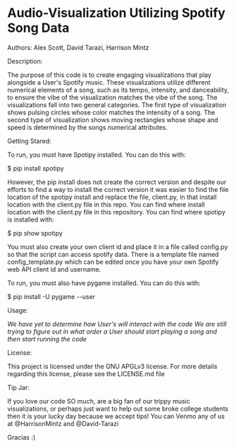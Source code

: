 # Audio-Visualization Utilizing Spotify Song Data
Authors: Alex Scott, David Tarazi, Harrison Mintz

Description:

The purpose of this code is to create engaging visualizations that play
alongside a User's Spotify music.  These visualizations utilize different
numerical elements of a song, such as its tempo, intensity, and danceability,
to ensure the vibe of the visualization matches the vibe of the song.  The
visualizations fall into two general categories.  The first type of 
visualization shows pulsing circles whose color matches the intensity
of a song.  The second type of visualization shows moving rectangles
whose shape and speed is determined by the songs numerical attributes.

Getting Stared:

To run, you must have Spotipy installed. You can do this with:

$ pip install spotipy

However, the pip install does not create the correct version and despite our
efforts to find a way to install the correct version it was easier to find the
file location of the spotipy install and replace the file, client.py, in that
install location with the client.py file in this repo. You can find where
install location with the client.py file in this repository. You can find where
spotipy is installed with:

$ pip show spotipy

You must also create your own client id and place it in a file called config.py
so that the script can access spotify data. There is a template file named
config_template.py which can be edited once you have your own Spotify web API
client id and username.

To run, you must also have pygame installed.  You can do this with:

$ pip install -U pygame --user

Usage:

*We have yet to determine how User's will interact with the code*
*We are still trying to figure out in what order a User should start
playing a song and then start running the code*

License:

This project is licensed under the GNU APGLv3 license.
For more details regarding this license, please see the LICENSE.md file

Tip Jar:

If you love our code SO much, are a big fan of our trippy music visualizations,
or perhaps just want to help out some broke college students then it is your 
lucky day because we accept tips!
You can Venmo any of us at @HarrisonMintz and @David-Tarazi

Gracias :)
